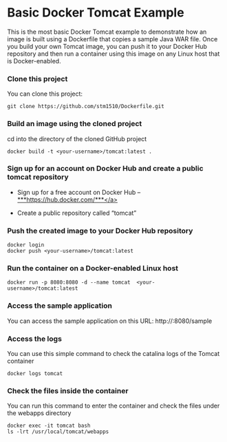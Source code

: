 

Basic Docker Tomcat Example 
===========================

This is the most basic Docker Tomcat example to demonstrate how an image is built using a Dockerfile that copies a sample Java WAR file. Once you build your own Tomcat image, you can push it to your Docker Hub repository and then run a container using this image on any Linux host that is Docker-enabled.

### Clone this project

You can clone this project:
~~~~~~~~~~~~~~~~~~~~~~~~~~~~~~~~~~~~~~~~~~~~~~~~~~~~~~~~~~~~~~~~~~~~~~~~~~~~~~~~
git clone https://github.com/stm1510/Dockerfile.git
~~~~~~~~~~~~~~~~~~~~~~~~~~~~~~~~~~~~~~~~~~~~~~~~~~~~~~~~~~~~~~~~~~~~~~~~~~~~~~~~

### Build an image using the cloned project

cd into the directory of the cloned GitHub project

~~~~~~~~~~~~~~~~~~~~~~~~~~~~~~~~~~~~~~~~~~~~~~~~~~~~~~~~~~~~~~~~~~~~~~~~~~~~~~~~
docker build -t <your-username>/tomcat:latest .
~~~~~~~~~~~~~~~~~~~~~~~~~~~~~~~~~~~~~~~~~~~~~~~~~~~~~~~~~~~~~~~~~~~~~~~~~~~~~~~~

### Sign up for an account on Docker Hub and create a public tomcat repository

-   Sign up for a free account on Docker Hub – <a href="https://hub.docker.com/">***https://hub.docker.com/***</a>

-   Create a public repository called “tomcat”

### Push the created image to your Docker Hub repository

~~~~~~~~~~~~~~~~~~~~~~~~~~~~~~~~~~~~~~~~~~~~~~~~~~~~~~~~~~~~~~~~~~~~~~~~~~~~~~~~
docker login
docker push <your-username>/tomcat:latest
~~~~~~~~~~~~~~~~~~~~~~~~~~~~~~~~~~~~~~~~~~~~~~~~~~~~~~~~~~~~~~~~~~~~~~~~~~~~~~~~

### Run the container on a Docker-enabled Linux host

~~~~~~~~~~~~~~~~~~~~~~~~~~~~~~~~~~~~~~~~~~~~~~~~~~~~~~~~~~~~~~~~~~~~~~~~~~~~~~~~
docker run -p 8080:8080 -d --name tomcat  <your-username>/tomcat:latest
~~~~~~~~~~~~~~~~~~~~~~~~~~~~~~~~~~~~~~~~~~~~~~~~~~~~~~~~~~~~~~~~~~~~~~~~~~~~~~~~

### Access the sample application

You can access the sample application on this URL:
http://<host-ip>:8080/sample

### Access the logs

You can use this simple command to check the catalina logs of the Tomcat container

~~~~~~~~~~~~~~~~~~~~~~~~~~~~~~~~~~~~~~~~~~~~~~~~~~~~~~~~~~~~~~~~~~~~~~~~~~~~~~~~
docker logs tomcat
~~~~~~~~~~~~~~~~~~~~~~~~~~~~~~~~~~~~~~~~~~~~~~~~~~~~~~~~~~~~~~~~~~~~~~~~~~~~~~~~

### Check the files inside the container

You can run this command to enter the container and check the files under the webapps directory

~~~~~~~~~~~~~~~~~~~~~~~~~~~~~~~~~~~~~~~~~~~~~~~~~~~~~~~~~~~~~~~~~~~~~~~~~~~~~~~~
docker exec -it tomcat bash
ls -lrt /usr/local/tomcat/webapps
~~~~~~~~~~~~~~~~~~~~~~~~~~~~~~~~~~~~~~~~~~~~~~~~~~~~~~~~~~~~~~~~~~~~~~~~~~~~~~~~

